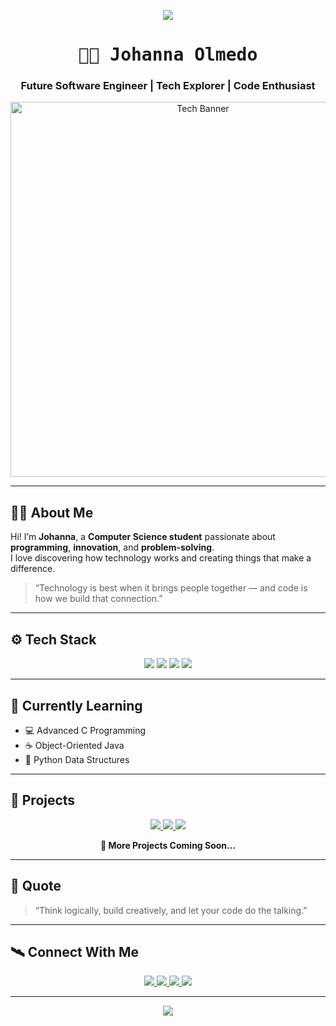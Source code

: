 <!-- HEADER -->
<p align="center">
  <img src="https://capsule-render.vercel.app/api?type=waving&color=0:00C6FF,100:0072FF&height=120&section=header"/>
</p>

<h1 align="center" style="font-family: 'JetBrains Mono', monospace;">
  👨‍💻 Johanna Olmedo
</h1>

<h3 align="center">
  Future Software Engineer | Tech Explorer | Code Enthusiast
</h3>

<p align="center">
  <img src="https://github.com/joa-an/joa-an/blob/main/assets/tech-banner.gif" width="600" alt="Tech Banner"/>
</p>

---

## 🧑‍🚀 About Me
Hi! I’m **Johanna**, a **Computer Science student** passionate about **programming**, **innovation**, and **problem-solving**.  
I love discovering how technology works and creating things that make a difference.

> “Technology is best when it brings people together — and code is how we build that connection.”

---

## ⚙️ Tech Stack
<p align="center">
  <img src="https://img.shields.io/badge/C-273746?style=for-the-badge&logo=c&logoColor=00C6FF"/>
  <img src="https://img.shields.io/badge/Java-1C2833?style=for-the-badge&logo=java&logoColor=F89820"/>
  <img src="https://img.shields.io/badge/Python-17202A?style=for-the-badge&logo=python&logoColor=FFD43B"/>
  <img src="https://img.shields.io/badge/MySQL-0E1111?style=for-the-badge&logo=mysql&logoColor=00C6FF"/>
</p>

---

## 🧠 Currently Learning
- 💻 Advanced C Programming  
- ☕ Object-Oriented Java  
- 🐍 Python Data Structures  

---

## 🚀 Projects

<p align="center">
  <a href="https://docs.google.com/document/d/1YERtf7hYHV8QGPnRNhrBctQzYCLSypk3gDi5CL3vsWE/edit?usp=drivesdk">
    <img src="https://img.shields.io/badge/Project%201-Python%20Basics-0D1117?style=for-the-badge&logo=python&logoColor=00C6FF"/>
  </a>
  <a href="https://docs.google.com/document/d/17z-aETKx2KFEIf3U-erKE5rM0-JhguRS/edit?usp=drivesdk">
    <img src="https://img.shields.io/badge/Project%202-Functions-0A192F?style=for-the-badge&logo=java&logoColor=F89820"/>
  </a>
  <a href="https://docs.google.com/document/d/1cP9uFZMGgbNEkXx6i0qp8qgo9Yh2dyjd/edit?usp=drivesdk">
    <img src="https://img.shields.io/badge/Project%203-Shopping%20Cart-000000?style=for-the-badge&logo=github&logoColor=00FFBB"/>
  </a>
</p>

<p align="center">
  <strong>🧩 More Projects Coming Soon...</strong>
</p>

---

## 💬 Quote
> “Think logically, build creatively, and let your code do the talking.”

---

## 🛰️ Connect With Me
<p align="center">
  <a href="mailto:ocaresjohanna@gmail.com">
    <img src="https://img.shields.io/badge/Email-ocaresjohanna@gmail.com-0072FF?style=for-the-badge&logo=gmail&logoColor=white"/>
  </a>
  <a href="https://www.facebook.com/JohannaOcares">
    <img src="https://img.shields.io/badge/Facebook-JohannaOcares-1B4F72?style=for-the-badge&logo=facebook&logoColor=white"/>
  </a>
  <a href="https://www.instagram.com/jo.hhx">
    <img src="https://img.shields.io/badge/Instagram-jo.hhx-2E4053?style=for-the-badge&logo=instagram&logoColor=white"/>
  </a>
  <a href="https://github.com/joa-an">
    <img src="https://img.shields.io/badge/GitHub-joa--an-0D1117?style=for-the-badge&logo=github&logoColor=00C6FF"/>
  </a>
</p>

---

<p align="center">
  <img src="https://capsule-render.vercel.app/api?type=waving&color=0:0072FF,100:00C6FF&height=120&section=footer"/>
</p>  
